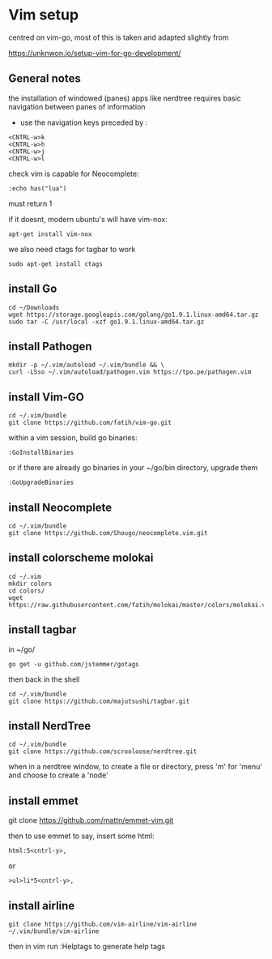 # Vim setup 

centred on vim-go, most of this is taken and adapted slightly from 

https://unknwon.io/setup-vim-for-go-development/

## General notes

the installation of windowed (panes) apps like nerdtree requires basic navigation
between panes of information 

- use the navigation keys preceded by <CNTRL-w>:

```
<CNTRL-w>k
<CNTRL-w>h
<CNTRL-w>j
<CNTRL-w>l
```

check vim is capable for Neocomplete:

```
:echo has("lua")
```

must return 1

if it doesnt, modern ubuntu's will have vim-nox:

```
apt-get install vim-nox
```

we also need ctags for tagbar to work

```
sudo apt-get install ctags 
```

## install Go

```
cd ~/Downloads
wget https://storage.googleapis.com/golang/go1.9.1.linux-amd64.tar.gz
sudo tar -C /usr/local -xzf go1.9.1.linux-amd64.tar.gz
```


## install Pathogen

```
mkdir -p ~/.vim/autoload ~/.vim/bundle && \
curl -LSso ~/.vim/autoload/pathogen.vim https://tpo.pe/pathogen.vim
```

## install Vim-GO

```
cd ~/.vim/bundle
git clone https://github.com/fatih/vim-go.git
```

within a vim session, build go binaries:

```
:GoInstallBinaries
```

or if there are already go binaries in your ~/go/bin directory, upgrade them

```
:GoUpgradeBinaries
```

## install Neocomplete

```
cd ~/.vim/bundle 
git clone https://github.com/Shougo/neocomplete.vim.git
```

## install colorscheme molokai

```
cd ~/.vim
mkdir colors
cd colors/
wget https://raw.githubusercontent.com/fatih/molokai/master/colors/molokai.vim
```


## install tagbar

in ~/go/

```
go get -u github.com/jstemmer/gotags
```

then back in the shell

```
cd ~/.vim/bundle
git clone https://github.com/majutsushi/tagbar.git
```

## install NerdTree

```
cd ~/.vim/bundle
git clone https://github.com/scrooloose/nerdtree.git
```

when in a nerdtree window, to create a file or directory, press 'm' for 'menu' 
and choose to create a 'node'

## install emmet
git clone https://github.com/mattn/emmet-vim.git

then to use emmet to say, insert some html:

```
html:5<cntrl-y>,
```

or 

```
>ul>li*5<cntrl-y>,
```

## install airline

```
git clone https://github.com/vim-airline/vim-airline ~/.vim/bundle/vim-airline
```

then in vim run :Helptags to generate help tags


